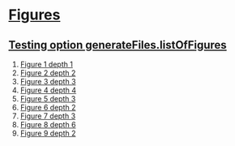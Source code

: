 # [Figures](#figures)

  
## [Testing option generateFiles.listOfFigures](#testing-option-generatefileslistoffigures)  
  
1.  [Figure 1 depth 1][1]
2.  [Figure 2 depth 2][2]
3.  [Figure 3 depth 3][3]
4.  [Figure 4 depth 4][4]
5.  [Figure 5 depth 3][5]
6.  [Figure 6 depth 2][6]
7.  [Figure 7 depth 3][7]
8.  [Figure 8 depth 6][8]
9.  [Figure 9 depth 2][9]  


[1]: ./document.md#testing-option-generatefileslistoffigures

[2]: ./document.md#heading-2-depth-2

[3]: ./document.md#heading-3-depth-3

[4]: ./document.md#heading-4-depth-4

[5]: ./document.md#heading-5-depth-3

[6]: ./document.md#heading-6-depth-2

[7]: ./document.md#heading-7-depth-3

[8]: ./document.md#heading-8-depth-6

[9]: ./document.md#heading-9-depth-2
